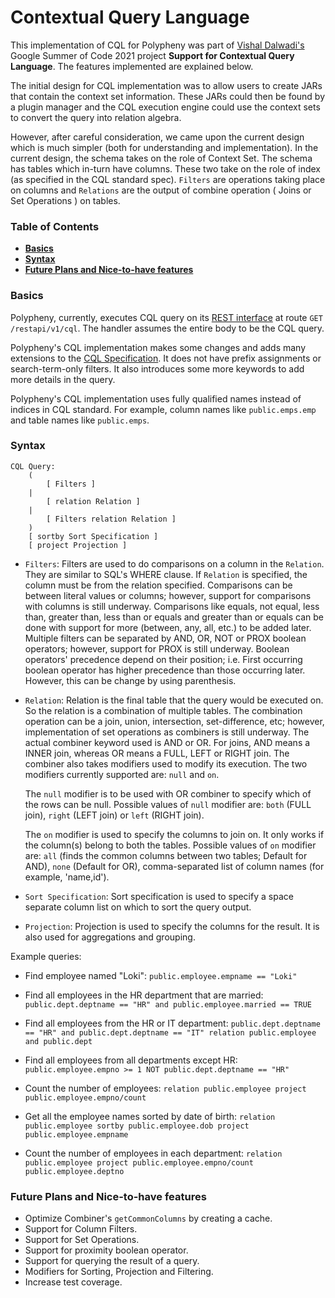 # Contextual Query Language

This implementation of CQL for Polypheny was part of [Vishal Dalwadi's](https://github.com/VishalDalwadi)
Google Summer of Code 2021 project **Support for Contextual Query Language**. The features implemented are
explained below.

The initial design for CQL implementation was to allow users to create JARs that contain the context set
information. These JARs could then be found by a plugin manager and the CQL execution engine could use the
context sets to convert the query into relation algebra.

However, after careful consideration, we came upon the current design which is much simpler (both for
understanding and implementation). In the current design, the schema takes on the role of Context Set.
The schema has tables which in-turn have columns. These two take on the role of index (as specified in the
CQL standard spec). `Filters` are operations taking place on columns and `Relations` are the output of combine
operation ( Joins or Set Operations ) on tables.

### Table of Contents

* **[Basics](#basics)**
* **[Syntax](#syntax)**
* **[Future Plans and Nice-to-have features](#future-plans-and-nice-to-have-features)**

### Basics

Polypheny, currently, executes CQL query on its [REST interface](https://github.com/polypheny/Polypheny-DB/tree/master/rest-interface)
at route `GET /restapi/v1/cql`. The handler assumes the entire body to be the CQL query.

Polypheny's CQL implementation makes some changes and adds many extensions to the [CQL Specification](https://www.loc.gov/standards/sru/cql/spec.html).
It does not have prefix assignments or search-term-only filters. It also introduces some more keywords to add
more details in the query.

Polypheny's CQL implementation uses fully qualified names instead of indices in CQL standard. For example,
column names like `public.emps.emp` and table names like `public.emps`.

### Syntax

```
CQL Query:
    (
        [ Filters ]
    |
        [ relation Relation ]
    |
        [ Filters relation Relation ]
    )
    [ sortby Sort Specification ]
    [ project Projection ]    
```

- `Filters`: Filters are used to do comparisons on a column in the `Relation`. They are similar to SQL's WHERE clause.
If `Relation` is specified, the column must be from the relation specified. Comparisons can be between literal
values or columns; however, support for comparisons with columns is still underway. Comparisons like equals,
not equal, less than, greater than, less than or equals and greater than or equals can be done with support for
more (between, any, all, etc.) to be added later. Multiple filters can be separated by AND, OR, NOT or PROX boolean
operators; however, support for PROX is still underway. Boolean operators' precedence depend on their position; i.e.
First occurring boolean operator has higher precedence than those occurring later. However, this can be change by
using parenthesis.

- `Relation`: Relation is the final table that the query would be executed on. So the relation is a combination of
multiple tables. The combination operation can be a join, union, intersection, set-difference, etc; however, 
implementation of set operations as combiners is still underway. The actual combiner keyword used is AND or OR.
For joins, AND means a INNER join, whereas OR means a FULL, LEFT or RIGHT join. The combiner also takes modifiers
used to modify its execution. The two modifiers currently supported are: `null` and `on`.

  The `null` modifier is to be used with OR combiner to specify which of the rows can be null. Possible values of
  `null` modifier are: `both` (FULL join), `right` (LEFT join) or `left` (RIGHT join).

  The `on` modifier is used to specify the columns to join on. It only works if the column(s) belong to both the
tables. Possible values of `on` modifier are: `all` (finds the common columns between two tables; Default for AND),
`none` (Default for OR), comma-separated list of column names (for example, 'name,id').
  
- `Sort Specification`: Sort specification is used to specify a space separate column list on which to sort the query
output.

- `Projection`: Projection is used to specify the columns for the result. It is also used for aggregations and grouping.

Example queries:

- Find employee named "Loki":
`public.employee.empname == "Loki"`

- Find all employees in the HR department that are married:
`public.dept.deptname == "HR" and public.employee.married == TRUE`

- Find all employees from the HR or IT department:
`public.dept.deptname == "HR" and public.dept.deptname == "IT" relation public.employee and public.dept`

- Find all employees from all departments except HR:
`public.employee.empno >= 1 NOT public.dept.deptname == "HR"`

- Count the number of employees:
`relation public.employee project public.employee.empno/count`

- Get all the employee names sorted by date of birth:
`relation public.employee sortby public.employee.dob project public.employee.empname`

- Count the number of employees in each department:
`relation public.employee project public.employee.empno/count public.employee.deptno`

### Future Plans and Nice-to-have features

- Optimize Combiner's `getCommonColumns` by creating a cache.
- Support for Column Filters.
- Support for Set Operations.
- Support for proximity boolean operator.
- Support for querying the result of a query.
- Modifiers for Sorting, Projection and Filtering.
- Increase test coverage.
